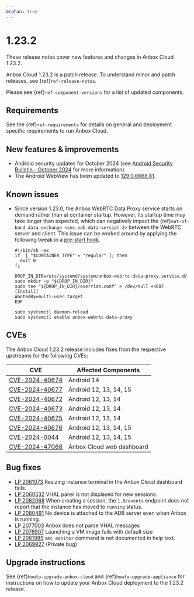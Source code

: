 ```yaml
---
orphan: true
---
```

# 1.23.2

These release notes cover new features and changes in Anbox Cloud 1.23.2.

Anbox Cloud 1.23.2 is a patch release. To understand minor and patch releases, see {ref}`ref-release-notes`.

Please see {ref}`ref-component-versions` for a list of updated components.

## Requirements

See the {ref}`ref-requirements` for details on general and deployment specific requirements to run Anbox Cloud.

## New features & improvements

* Android security updates for October 2024 (see [Android Security Bulletin - October 2024](https://source.android.com/docs/security/bulletin/2024-10-01) for more information).
* The Android WebView has been updated to [129.0.6668.81](https://chromereleases.googleblog.com/2024/10/chrome-for-android-update.html).

## Known issues

* Since version 1.23.0, the Anbox WebRTC Data Proxy service starts on demand rather than at container startup. However, its startup time may take longer than expected, which can negatively impact the {ref}`out-of-band data exchange <sec-oob-data-version-2>` between the WebRTC server and client. This issue can be worked around by applying the following tweak in a [pre-start hook](https://anbox-cloud.io/docs/ref/hooks).

  ```
  #!/bin/sh -ex
  if  [ "$CONTAINER_TYPE" = "regular" ]; then
    exit 0
  fi

  DROP_IN_DIR=/etc/systemd/system/anbox-webrtc-data-proxy.service.d/
  sudo mkdir -p "${DROP_IN_DIR}"
  sudo tee "${DROP_IN_DIR}/override.conf" > /dev/null <<EOF
  [Install]
  WantedBy=multi-user.target
  EOF

  sudo systemctl daemon-reload
  sudo systemctl enable anbox-webrtc-data-proxy
  ```

## CVEs

The Anbox Cloud 1.23.2 release includes fixes from the respective upstreams for the following CVEs:

| CVE | Affected Components |
|-----|---------------------|
| [CVE-2024-40674](https://source.android.com/docs/security/bulletin/2024-10-01#System) | Android 14 |
| [CVE-2024-40677](https://source.android.com/docs/security/bulletin/2024-10-01#System) | Android 12, 13, 14, 15 |
| [CVE-2024-40672](https://source.android.com/docs/security/bulletin/2024-10-01#System) | Android 12, 13, 14 |
| [CVE-2024-40673](https://source.android.com/docs/security/bulletin/2024-10-01#System) | Android 12, 13, 14 |
| [CVE-2024-40675](https://source.android.com/docs/security/bulletin/2024-10-01#Framework) | Android 12, 13, 14 |
| [CVE-2024-40676](https://source.android.com/docs/security/bulletin/2024-10-01#Framework) | Android 12, 13, 14, 15 |
| [CVE-2024-0044](https://source.android.com/docs/security/bulletin/2024-10-01#Framework) | Android 12, 13, 14, 15 |
| [CVE-2024-47068](https://nvd.nist.gov/vuln/detail/CVE-2024-47068) | Anbox Cloud web dashboard |

## Bug fixes

* [LP 2081073](https://bugs.launchpad.net/anbox-cloud/+bug/2081073) Resizing instance terminal in the Anbox Cloud dashboard fails.
* [LP 2060532](https://bugs.launchpad.net/anbox-cloud/+bug/2060532) VHAL panel is not displayed for new sessions.
* [LP 2082068](https://bugs.launchpad.net/anbox-cloud/+bug/2082068) When creating a session, the `1.0/events` endpoint does not report that the instance has moved to `running` status.
* [LP 2080491](https://bugs.launchpad.net/anbox-cloud/+bug/2080491) No device is attached to the ADB server even when Anbox is running.
* [LP 2077003](https://bugs.launchpad.net/anbox-cloud/+bug/2077003) Anbox does not parse VHAL messages
* [LP 2076907](https://bugs.launchpad.net/anbox-cloud/+bug/2076907) Launching a VM image fails with default size
* [LP 2081989](https://bugs.launchpad.net/anbox-cloud/+bug/2081989) `amc monitor` command is not documented in help text.
* [LP 2069927](https://bugs.launchpad.net/anbox-cloud/+bug/2069927) (Private bug)


## Upgrade instructions

See {ref}`howto-upgrade-anbox-cloud` and {ref}`howto-upgrade-appliance` for instructions on how to update your Anbox Cloud deployment to the 1.23.2 release.
